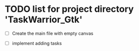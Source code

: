 # TODO list for project directory 'TaskWarrior_Gtk'

* [ ] Create the main file with empty canvas
* [ ] implement adding tasks

